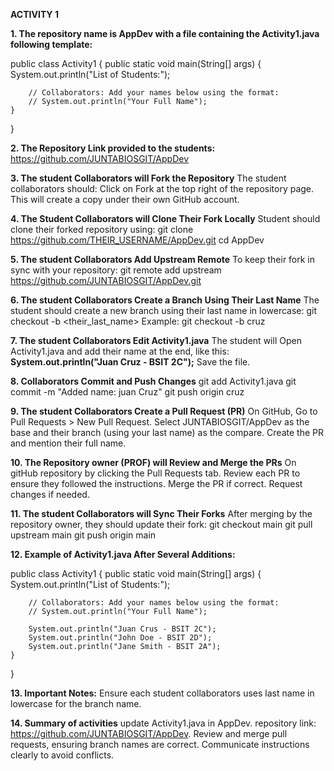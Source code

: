 **ACTIVITY 1**

**1. The repository name is AppDev with a file containing the Activity1.java following template:**

public class Activity1 {
    public static void main(String[] args) {
        System.out.println("List of Students:");

        // Collaborators: Add your names below using the format:
        // System.out.println("Your Full Name");
    }
}

**2. The Repository Link provided to the students:**
https://github.com/JUNTABIOSGIT/AppDev

**3. The student Collaborators will Fork the Repository**
The student collaborators should:
Click on Fork at the top right of the repository page.
This will create a copy under their own GitHub account.

**4. The Student Collaborators will Clone Their Fork Locally**
Student should clone their forked repository using:
git clone https://github.com/THEIR_USERNAME/AppDev.git
cd AppDev

**5. The student Collaborators Add Upstream Remote**
To keep their fork in sync with your repository:
git remote add upstream https://github.com/JUNTABIOSGIT/AppDev.git

**6. The student Collaborators Create a Branch Using Their Last Name**
The student should create a new branch using their last name in lowercase:
git checkout -b <their_last_name>
Example:
git checkout -b cruz

**7. The student Collaborators Edit Activity1.java**
The student will Open Activity1.java and add their name at the end, like this:
**System.out.println("Juan Cruz - BSIT 2C");**
Save the file.

**8. Collaborators Commit and Push Changes**
git add Activity1.java
git commit -m "Added name: juan Cruz"
git push origin cruz

**9. The student Collaborators Create a Pull Request (PR)**
On GitHub, Go to Pull Requests > New Pull Request.
Select JUNTABIOSGIT/AppDev as the base and their branch (using your last name) as the compare.
Create the PR and mention their full name.

**10. The Repository owner (PROF) will Review and Merge the PRs**
On gitHub repository by clicking the Pull Requests tab.
Review each PR to ensure they followed the instructions.
Merge the PR if correct. Request changes if needed.

**11. The student Collaborators will Sync Their Forks**
After merging by the repository owner, they should update their fork:
git checkout main
git pull upstream main
git push origin main

**12. Example of Activity1.java After Several Additions:**

public class Activity1 {
    public static void main(String[] args) {
        System.out.println("List of Students:");

        // Collaborators: Add your names below using the format:
        // System.out.println("Your Full Name");

        System.out.println("Juan Crus - BSIT 2C");
        System.out.println("John Doe - BSIT 2D");
        System.out.println("Jane Smith - BSIT 2A");
    }
}

**13. Important Notes:**
Ensure each student collaborators uses last name in lowercase for the branch name.

**14. Summary of activities**
update Activity1.java in AppDev.
repository link: https://github.com/JUNTABIOSGIT/AppDev.
Review and merge pull requests, ensuring branch names are correct.
Communicate instructions clearly to avoid conflicts.
